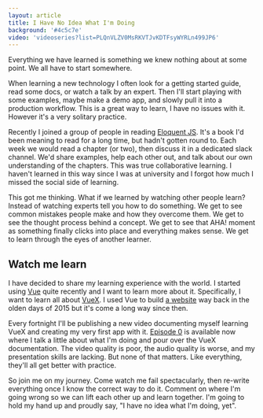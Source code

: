 ```yaml
---
layout: article
title: I Have No Idea What I'm Doing
background: '#4c5c7e'
video: 'videoseries?list=PLQnVLZV0MsRKVTJvKDTFsyWYRLn499JP6'
---
```

Everything we have learned is something we knew nothing about at some point. We all have to start somewhere.

When learning a new technology I often look for a getting started guide, read some docs, or watch a talk by an expert. Then I'll start playing with some examples, maybe make a demo app, and slowly pull it into a production workflow. This is a great way to learn, I have no issues with it. However it's a very solitary practice.

Recently I joined a group of people in reading [Eloquent JS](http://eloquentjavascript.net/). It's a book I'd been meaning to read for a long time, but hadn't gotten round to. Each week we would read a chapter (or two), then discuss it in a dedicated slack channel. We'd share examples, help each other out, and talk about our own understanding of the chapters. This was true collaborative learning. I haven't learned in this way since I was at university and I forgot how much I missed the social side of learning.

This got me thinking. What if we learned by watching other people learn? Instead of watching experts tell you how to do something. We get to see common mistakes people make and how they overcome them. We get to see the thought process behind a concept. We get to see that AHA! moment as something finally clicks into place and everything makes sense. We get to learn through the eyes of another learner.

## Watch me learn

I have decided to share my learning experience with the world. I started using [Vue](https://vuejs.org/) quite recently and I want to learn more about it. Specifically, I want to learn all about [VueX](https://vuex.vuejs.org/en/). I used Vue to build [a website](https://phmuseum.com/) way back in the olden days of 2015 but it's come a long way since then.

Every fortnight I'll be publishing a new video documenting myself learning VueX and creating my very first app with it. [Episode 0](https://youtu.be/OQuWEtpDS-0) is available now where I talk a little about what I'm doing and pour over the VueX documentation. The video quality is poor, the audio quality is worse, and my presentation skills are lacking. But none of that matters. Like everything, they'll all get better with practice.

So join me on my journey. Come watch me fail spectacularly, then re-write everything once I know the correct way to do it. Comment on where I'm going wrong so we can lift each other up and learn together. I'm going to hold my hand up and proudly say, "I have no idea what I'm doing, yet".
